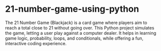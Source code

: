 # 21-number-game-using-python
The 21 Number Game (Blackjack) is a card game where players aim to reach a total close to 21 without going over. This Python project simulates the game, letting a user play against a computer dealer. It helps in learning game logic, probability, loops, and conditionals, while offering a fun, interactive coding experience.
